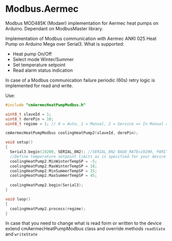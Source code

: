 # Modbus.Aermec
Modbus MOD485K (Modaer) implementation for Aermec heat pumps on Arduino. Dependant on ModbusMaster library.

Implementation of Modbus communication with Aermec ANKI 025 Heat Pump on Arduino Mega over Serial3.
What is supported:
- Heat pump On/Off
- Select mode Winter/Summer
- Set temperature setpoint 
- Read alarm status indication

In case of a Modbus communication failure periodic (60s) retry logic is implemented for read and write.

Use:
``` cpp
#include "cmAermecHeatPumpModbus.h"

uint8_t slaveId = 1;
uint8_t derePin = 10;
uint8_t regime = 1; // 0 = Auto, 1 = Manual, 2 = Service => In Manual regime control module can be controled by user

cmAermecHeatPumpModbus coolingHeatPump2(slaveId, derePin);

void setup()
{
  Serial3.begin(19200, SERIAL_8N2); //SERIAL_8N2 BAUD_RATE=19200, PARITY = NONE, DATA_BITS = 8, STOP_BITS = 2 as defined in MOD485K.pdf => Modaer protocol
  //Define temperature setpoint limits as is specified for your device
  coolingHeatPump2.MinWinterTempSP = -5;
  coolingHeatPump2.MaxWinterTempSP = 18;
  coolingHeatPump2.MinSummerTempSP = 25;
  coolingHeatPump2.MaxSummerTempSP = 45;
  
  coolingHeatPump2.begin(Serial3);
}

void loop()
{
  coolingHeatPump2.process(regime);
}
```

In case that you need to change what is read form or written to the device extend cmAermecHeatPumpModbus class and override methods `readState` and `writeState`
